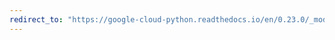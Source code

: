 ```yaml
---
redirect_to: "https://google-cloud-python.readthedocs.io/en/0.23.0/_modules/google/cloud/logging/entries.html"
---
```


